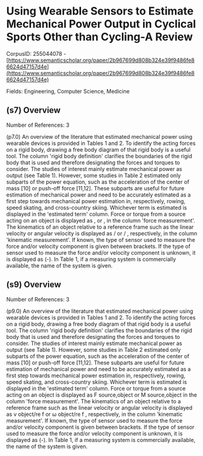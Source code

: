 # Using Wearable Sensors to Estimate Mechanical Power Output in Cyclical Sports Other than Cycling-A Review

CorpusID: 255044078 - [https://www.semanticscholar.org/paper/2b967699d808b324e39f9486fe86624d47157d4e](https://www.semanticscholar.org/paper/2b967699d808b324e39f9486fe86624d47157d4e)

Fields: Engineering, Computer Science, Medicine

## (s7) Overview
Number of References: 3

(p7.0) An overview of the literature that estimated mechanical power using wearable devices is provided in Tables 1 and 2. To identify the acting forces on a rigid body, drawing a free body diagram of that rigid body is a useful tool. The column 'rigid body definition' clarifies the boundaries of the rigid body that is used and therefore designating the forces and torques to consider. The studies of interest mainly estimate mechanical power as output (see Table 1). However, some studies in Table 2 estimated only subparts of the power equation, such as the acceleration of the center of mass [10] or push-off force [11,12]. These subparts are useful for future estimation of mechanical power and need to be accurately estimated as a first step towards mechanical power estimation in, respectively, rowing, speed skating, and cross-country skiing. Whichever term is estimated is displayed in the 'estimated term' column. Force or torque from a source acting on an object is displayed as , or , in the column 'force measurement'. The kinematics of an object relative to a reference frame such as the linear velocity or angular velocity is displayed as / or / , respectively, in the column 'kinematic measurement'. If known, the type of sensor used to measure the force and/or velocity component is given between brackets. If the type of sensor used to measure the force and/or velocity component is unknown, it is displayed as (-). In Table 1, if a measuring system is commercially available, the name of the system is given.
## (s9) Overview
Number of References: 3

(p9.0) An overview of the literature that estimated mechanical power using wearable devices is provided in Tables 1 and 2. To identify the acting forces on a rigid body, drawing a free body diagram of that rigid body is a useful tool. The column 'rigid body definition' clarifies the boundaries of the rigid body that is used and therefore designating the forces and torques to consider. The studies of interest mainly estimate mechanical power as output (see Table 1). However, some studies in Table 2 estimated only subparts of the power equation, such as the acceleration of the center of mass [10] or push-off force [11,12]. These subparts are useful for future estimation of mechanical power and need to be accurately estimated as a first step towards mechanical power estimation in, respectively, rowing, speed skating, and cross-country skiing. Whichever term is estimated is displayed in the 'estimated term' column. Force or torque from a source acting on an object is displayed as F source,object or M source,object in the column 'force measurement'. The kinematics of an object relative to a reference frame such as the linear velocity or angular velocity is displayed as v object/re f or ω object/re f , respectively, in the column 'kinematic measurement'. If known, the type of sensor used to measure the force and/or velocity component is given between brackets. If the type of sensor used to measure the force and/or velocity component is unknown, it is displayed as (-). In Table 1, if a measuring system is commercially available, the name of the system is given.
